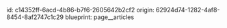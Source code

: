 id: c14352ff-6acd-4b86-b7f6-2605642b2cf2
origin: 62924d74-1282-4af8-8454-8af2747c1c29
blueprint: page__articles
